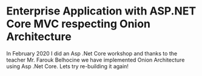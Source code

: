 # Enterprise Application with ASP.NET Core MVC respecting Onion Architecture
In February 2020 I did an Asp .Net Core workshop and thanks to the teacher Mr. Farouk Belhocine we have implemented Onion Architecture using Asp .Net Core. Lets try re-building it again!
